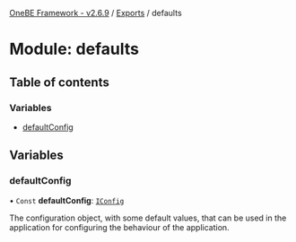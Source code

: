 [OneBE Framework - v2.6.9](../README.md) / [Exports](../modules.md) / defaults

# Module: defaults

## Table of contents

### Variables

- [defaultConfig](defaults.md#defaultconfig)

## Variables

### defaultConfig

• `Const` **defaultConfig**: [`IConfig`](../interfaces/System_IConfig.IConfig.md)

The configuration object, with some default values, that can be used
in the application for configuring the behaviour of the application.

